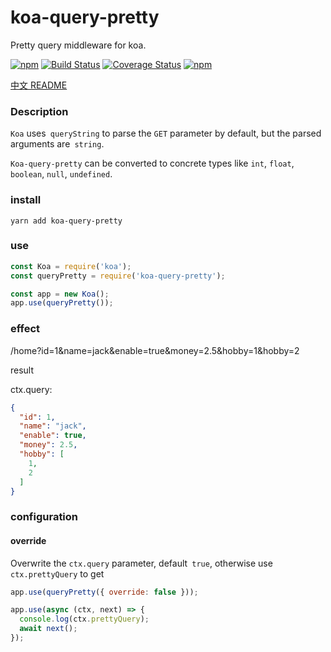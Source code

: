 # koa-query-pretty

Pretty query middleware for koa.

[![npm](https://img.shields.io/npm/v/koa-query-pretty.svg?style=flat-square)](https://www.npmjs.com/package/koa-query-pretty)
[![Build Status](https://travis-ci.org/MinJieLiu/koa-query-pretty.svg?branch=master)](https://travis-ci.org/MinJieLiu/koa-query-pretty)
[![Coverage Status](https://coveralls.io/repos/github/MinJieLiu/koa-query-pretty/badge.svg?branch=master)](https://coveralls.io/github/MinJieLiu/koa-query-pretty?branch=master)
[![npm](https://img.shields.io/npm/dt/koa-query-pretty.svg?style=flat-square)](https://github.com/MinJieLiu/koa-query-pretty)

[中文 README](README-zh_CN.md)

### Description

`Koa` uses` queryString` to parse the `GET` parameter by default, but the parsed arguments are` string`.

`Koa-query-pretty` can be converted to concrete types like `int`, `float`,` boolean`, `null`, `undefined`.

### install

```
yarn add koa-query-pretty
```

### use

```js
const Koa = require('koa');
const queryPretty = require('koa-query-pretty');

const app = new Koa();
app.use(queryPretty());
```

### effect

/home?id=1&name=jack&enable=true&money=2.5&hobby=1&hobby=2

result

ctx.query:
```json
{
  "id": 1,
  "name": "jack",
  "enable": true,
  "money": 2.5,
  "hobby": [
    1,
    2
  ]
}
```

### configuration

#### override

Overwrite the `ctx.query` parameter, default` true`, otherwise use `ctx.prettyQuery` to get

```js
app.use(queryPretty({ override: false }));

app.use(async (ctx, next) => {
  console.log(ctx.prettyQuery);
  await next();
});
```

